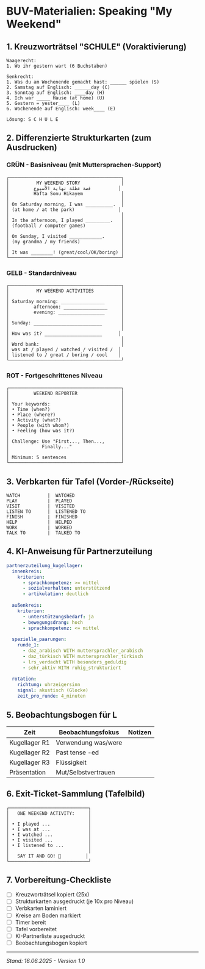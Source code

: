 # BUV-Materialien: Speaking "My Weekend"

## 1. Kreuzworträtsel "SCHULE" (Voraktivierung)

```
Waagerecht:
1. Wo ihr gestern wart (6 Buchstaben)

Senkrecht:
1. Was du am Wochenende gemacht hast: ______ spielen (S)
2. Samstag auf Englisch: ______day (C)
3. Sonntag auf Englisch: ____day (H)
4. Ich war _____ Hause (at home) (U)
5. Gestern = yester____ (L)
6. Wochenende auf Englisch: week____ (E)

Lösung: S C H U L E
```

## 2. Differenzierte Strukturkarten (zum Ausdrucken)

### GRÜN - Basisniveau (mit Muttersprachen-Support)

```
┌─────────────────────────────────────────┐
│          MY WEEKEND STORY               │
│         قصة عطلة نهاية الأسبوع          │
│         Hafta Sonu Hikayem              │
│                                         │
│ On Saturday morning, I was __________.  │
│ (at home / at the park)                │
│                                         │
│ In the afternoon, I played _________.   │
│ (football / computer games)             │
│                                         │
│ On Sunday, I visited ____________.      │
│ (my grandma / my friends)               │
│                                         │
│ It was ________! (great/cool/OK/boring) │
└─────────────────────────────────────────┘
```

### GELB - Standardniveau

```
┌─────────────────────────────────────────┐
│          MY WEEKEND ACTIVITIES          │
│                                         │
│ Saturday morning: ________________      │
│         afternoon: ________________     │
│         evening: _________________      │
│                                         │
│ Sunday: _________________________       │
│                                         │
│ How was it? _____________________      │
│                                         │
│ Word bank:                              │
│ was at / played / watched / visited /  │
│ listened to / great / boring / cool    │
└─────────────────────────────────────────┘
```

### ROT - Fortgeschrittenes Niveau

```
┌─────────────────────────────────────────┐
│         WEEKEND REPORTER                │
│                                         │
│ Your keywords:                          │
│ • Time (when?)                          │
│ • Place (where?)                        │
│ • Activity (what?)                      │
│ • People (with whom?)                   │
│ • Feeling (how was it?)                 │
│                                         │
│ Challenge: Use "First..., Then...,      │
│            Finally..."                  │
│                                         │
│ Minimum: 5 sentences                    │
└─────────────────────────────────────────┘
```

## 3. Verbkarten für Tafel (Vorder-/Rückseite)

```
WATCH          |  WATCHED
PLAY           |  PLAYED  
VISIT          |  VISITED
LISTEN TO      |  LISTENED TO
FINISH         |  FINISHED
HELP           |  HELPED
WORK           |  WORKED
TALK TO        |  TALKED TO
```

## 4. KI-Anweisung für Partnerzuteilung

```yaml
partnerzuteilung_kugellager:
  innenkreis:
    kriterien:
      - sprachkompetenz: >= mittel
      - sozialverhalten: unterstützend
      - artikulation: deutlich
    
  außenkreis:
    kriterien:
      - unterstützungsbedarf: ja
      - bewegungsdrang: hoch
      - sprachkompetenz: <= mittel
  
  spezielle_paarungen:
    runde_1:
      - daz_arabisch WITH muttersprachler_arabisch
      - daz_türkisch WITH muttersprachler_türkisch
      - lrs_verdacht WITH besonders_geduldig
      - sehr_aktiv WITH ruhig_strukturiert
    
  rotation:
    richtung: uhrzeigersinn
    signal: akustisch (Glocke)
    zeit_pro_runde: 4_minuten
```

## 5. Beobachtungsbogen für L

| Zeit | Beobachtungsfokus | Notizen |
|------|-------------------|---------|
| Kugellager R1 | Verwendung was/were | |
| Kugellager R2 | Past tense -ed | |
| Kugellager R3 | Flüssigkeit | |
| Präsentation | Mut/Selbstvertrauen | |

## 6. Exit-Ticket-Sammlung (Tafelbild)

```
┌─────────────────────────────┐
│   ONE WEEKEND ACTIVITY:     │
│                             │
│ • I played ...              │
│ • I was at ...              │
│ • I watched ...             │
│ • I visited ...             │
│ • I listened to ...         │
│                             │
│   SAY IT AND GO! 👋         │
└─────────────────────────────┘
```

## 7. Vorbereitung-Checkliste

- [ ] Kreuzworträtsel kopiert (25x)
- [ ] Strukturkarten ausgedruckt (je 10x pro Niveau)
- [ ] Verbkarten laminiert
- [ ] Kreise am Boden markiert
- [ ] Timer bereit
- [ ] Tafel vorbereitet
- [ ] KI-Partnerliste ausgedruckt
- [ ] Beobachtungsbogen kopiert

---
*Stand: 16.06.2025 - Version 1.0*
